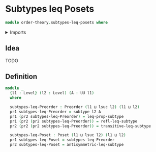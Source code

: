 # Subtypes leq Posets
```agda
module order-theory.subtypes-leq-posets where
```

<details><summary>Imports</summary>

```agda
open import foundation.dependent-pair-types
open import foundation.subtypes
open import foundation.universe-levels

open import order-theory.posets
open import order-theory.preorders
```

</details>

## Idea

TODO

## Definition

```agda
module _
  {l1 : Level} (l2 : Level) (A : UU l1)
  where

  subtypes-leq-Preorder : Preorder (l1 ⊔ lsuc l2) (l1 ⊔ l2)
  pr1 subtypes-leq-Preorder = subtype l2 A
  pr1 (pr2 subtypes-leq-Preorder) = leq-prop-subtype
  pr1 (pr2 (pr2 subtypes-leq-Preorder)) = refl-leq-subtype
  pr2 (pr2 (pr2 subtypes-leq-Preorder)) = transitive-leq-subtype

  subtypes-leq-Poset : Poset (l1 ⊔ lsuc l2) (l1 ⊔ l2)
  pr1 subtypes-leq-Poset = subtypes-leq-Preorder
  pr2 subtypes-leq-Poset = antisymmetric-leq-subtype
```
